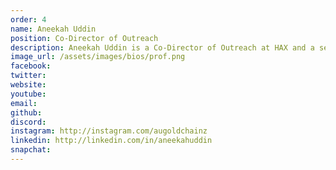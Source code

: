 ```yaml
---
order: 4
name: Aneekah Uddin
position: Co-Director of Outreach
description: Aneekah Uddin is a Co-Director of Outreach at HAX and a senior at Montclair High School in NJ. At HAX, she is involved in external communication and outreach with all partners and sponsors of HAX and HAXathons. As a tech enthusiast and social justice advocate, she loves promoting tech to underrepresented groups in order to foster a more inclusive field. Outside of HAX, she is involved in a wide range of STEM related extracurriculars, civics projects and fencing. In her free time, Aneekah is reading from her ever growing stack of books or creating something-- whether that's brownies, a friendship bracelet, or a photo frame.
image_url: /assets/images/bios/prof.png
facebook: 
twitter: 
website: 
youtube: 
email: 
github: 
discord: 
instagram: http://instagram.com/augoldchainz
linkedin: http://linkedin.com/in/aneekahuddin
snapchat: 
---
```

